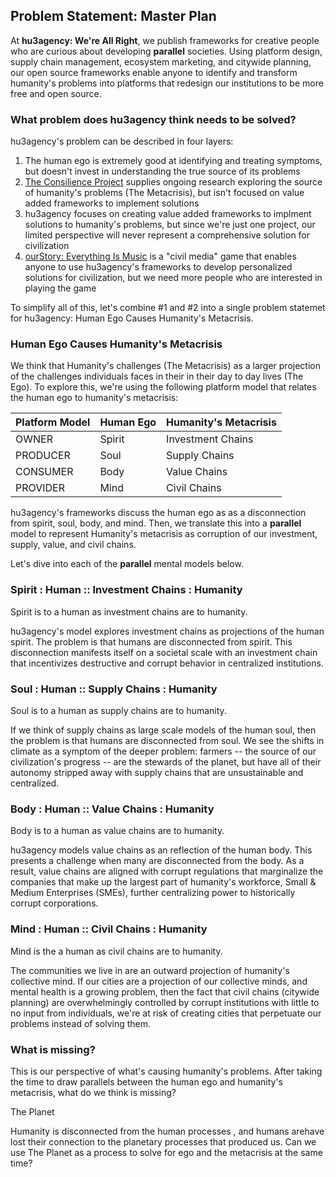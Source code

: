 ## Problem Statement: Master Plan

At **hu3agency: We're All Right**, we publish frameworks for creative people who are curious about developing **parallel** societies. Using platform design, supply chain management, ecosystem marketing, and citywide planning, our open source frameworks enable anyone to identify and transform humanity's problems into platforms that redesign our institutions to be more free and open source.

### What problem does hu3agency think needs to be solved?

hu3agency's problem can be described in four layers:
1. The human ego is extremely good at identifying and treating symptoms, but doesn't invest in understanding the true source of its problems
2. [The Consilience Project](https://consilienceproject.org/about-the-project/) supplies ongoing research exploring the source of humanity's problems (The Metacrisis), but isn't focused on value added frameworks to implement solutions   
3. hu3agency focuses on creating value added frameworks to implment solutions to humanity's problems, but since we're just one project, our limited perspective will never represent a comprehensive solution for civilization
4. [ourStory: Everything Is Music](https://github.com/ourStoryNetwork) is a "civil media" game that enables anyone to use hu3agency's frameworks to develop personalized solutions for civilization, but we need more people who are interested in playing the game

To simplify all of this, let's combine #1 and #2 into a single problem statemet for hu3agency: Human Ego Causes Humanity's Metacrisis.

### Human Ego Causes Humanity's Metacrisis

We think that Humanity's challenges (The Metacrisis) as a larger projection of the challenges individuals faces in their in their day to day lives (The Ego). To explore this, we're using the following platform model that relates the human ego to humanity's metacrisis:

Platform Model | Human Ego | Humanity's Metacrisis  
--- | --- | :--- 
OWNER      | Spirit | Investment Chains 
PRODUCER   | Soul   | Supply Chains 
CONSUMER   | Body   | Value Chains 
PROVIDER   | Mind   | Civil Chains 

hu3agency's frameworks discuss the human ego as as a disconnection from spirit, soul, body, and mind. Then, we translate this into a **parallel** model to represent Humanity's metacrisis as corruption of our investment, supply, value, and civil chains.

Let's dive into each of the **parallel** mental models below.

### Spirit : Human :: Investment Chains : Humanity
Spirit is to a human as investment chains are to humanity. 

hu3agency's model explores investment chains as projections of the human spirit. The problem is that humans are disconnected from spirit. This disconnection manifests itself on a societal scale with an investment chain that incentivizes destructive and corrupt behavior in centralized institutions.

### Soul : Human :: Supply Chains : Humanity
Soul is to a human as supply chains are to humanity.

If we think of supply chains as large scale models of the human soul, then the problem is that humans are disconnected from soul. We see the shifts in climate as a symptom of the deeper problem: farmers -- the source of our civilization's progress -- are the stewards of the planet, but have all of their autonomy stripped away with supply chains that are unsustainable and centralized.

### Body : Human :: Value Chains : Humanity
Body is to a human as value chains are to humanity.

hu3agency models value chains as an reflection of the human body. This presents a challenge when many are disconnected from the body. As a result, value chains are aligned with corrupt regulations that marginalize the companies that make up the largest part of humanity's workforce, Small & Medium Enterprises (SMEs), further centralizing power to historically corrupt corporations. 

### Mind : Human :: Civil Chains : Humanity
Mind is the a human as civil chains are to humanity.

The communities we live in are an outward projection of humanity's collective mind. If our cities are a projection of our collective minds, and mental health is a growing problem, then the fact that civil chains (citywide planning) are overwhelmingly controlled by corrupt institutions with little to no input from individuals, we're at risk of creating cities that perpetuate our problems instead of solving them.

### What is missing?

This is our perspective of what's causing humanity's problems. After taking the time to draw parallels between the human ego and humanity's metacrisis, what do we think is missing?

The Planet

Humanity is disconnected from the human processes , and humans arehave lost their connection to the planetary processes that produced us. Can we use The Planet as a process to solve for ego and the metacrisis at the same time?
